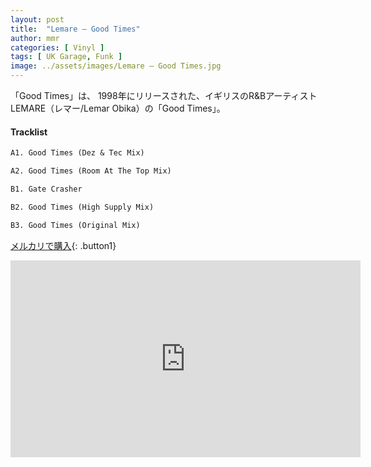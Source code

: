 ```yaml
---
layout: post
title:  "Lemare – Good Times"
author: mmr
categories: [ Vinyl ]
tags: [ UK Garage, Funk ]
image: ../assets/images/Lemare – Good Times.jpg
---
```


「Good Times」は、
1998年にリリースされた、イギリスのR&BアーティストLEMARE（レマー/Lemar Obika）の「Good Times」。

#### Tracklist
```md
A1. Good Times (Dez & Tec Mix)

A2. Good Times (Room At The Top Mix)

B1. Gate Crasher

B2. Good Times (High Supply Mix)

B3. Good Times (Original Mix)
```

[メルカリで購入](https://jp.mercari.com/item/m23326942990?afid=6142608987){: .button1}

<iframe width="560" height="315" src="https://www.youtube.com/embed/0bBXRmG_Xs8?si=mJco-sOcCb57DO3t" title="YouTube video player" frameborder="0" allow="accelerometer; autoplay; clipboard-write; encrypted-media; gyroscope; picture-in-picture; web-share" referrerpolicy="strict-origin-when-cross-origin" allowfullscreen></iframe>